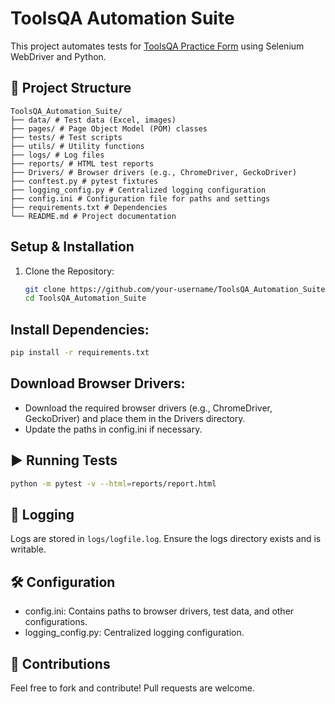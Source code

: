 # ToolsQA Automation Suite

This project automates tests for [ToolsQA Practice Form](https://demoqa.com/automation-practice-form) using Selenium WebDriver and Python.

## 📂 Project Structure
```
ToolsQA_Automation_Suite/
├── data/ # Test data (Excel, images)
├── pages/ # Page Object Model (POM) classes
├── tests/ # Test scripts
├── utils/ # Utility functions
├── logs/ # Log files
├── reports/ # HTML test reports
├── Drivers/ # Browser drivers (e.g., ChromeDriver, GeckoDriver)
├── conftest.py # pytest fixtures
├── logging_config.py # Centralized logging configuration
├── config.ini # Configuration file for paths and settings
├── requirements.txt # Dependencies
└── README.md # Project documentation
```

##   Setup & Installation

1. Clone the Repository:
   ```sh
   git clone https://github.com/your-username/ToolsQA_Automation_Suite.git
   cd ToolsQA_Automation_Suite
   ```
## Install Dependencies:
```sh
pip install -r requirements.txt
```
## Download Browser Drivers:

- Download the required browser drivers (e.g., ChromeDriver, GeckoDriver) and place them in the Drivers directory.
- Update the paths in config.ini if necessary.

## ▶️ Running Tests
```sh
python -m pytest -v --html=reports/report.html
```

## 📜 Logging
Logs are stored in `logs/logfile.log`.
Ensure the logs directory exists and is writable.

## 🛠 Configuration
- config.ini: Contains paths to browser drivers, test data, and other configurations.
- logging_config.py: Centralized logging configuration.

## 🤝 Contributions
Feel free to fork and contribute! Pull requests are welcome.
